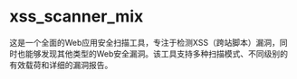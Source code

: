 # xss_scanner_mix
这是一个全面的Web应用安全扫描工具，专注于检测XSS（跨站脚本）漏洞，同时也能够发现其他类型的Web安全漏洞。该工具支持多种扫描模式、不同级别的有效载荷和详细的漏洞报告。
